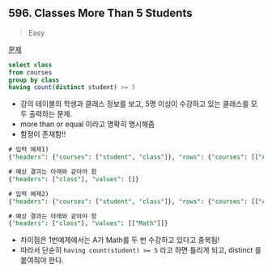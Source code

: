 ## 596. Classes More Than 5 Students

> Easy

[문제](https://leetcode.com/problems/classes-more-than-5-students/)



```sql
select class
from courses
group by class
having count(distinct student) >= 5
```

- 강의 테이블의 학생과 클래스 정보를 보고, 5명 이상이 수강하고 있는 클래스를 모두 출력하는 문제.
- more than or equal 이라고 명확히 명시해줌
- 함정이 존재함!!

```sql
# 입력 예제1) 
{"headers": {"courses": ["student", "class"]}, "rows": {"courses": [["A", "Math"], ["B", "English"], ["C", "Math"], ["D", "Biology"], ["E", "Math"], ["F", "Math"], ["A", "Math"]]}}

# 예상 결과는 아래와 같아야 함
{"headers": ["class"], "values": []}

# 입력 예제2)
{"headers": {"courses": ["student", "class"]}, "rows": {"courses": [["A", "Math"], ["B", "English"], ["C", "Math"], ["D", "Biology"], ["E", "Math"], ["F", "Math"], ["G", "Math"]]}}

# 예상 결과는 아래와 같아야 함
{"headers": ["class"], "values": [["Math"]]}
```

- 차이점은 1번예제에서는 A가 Math를 두 번 수강하고 있다고 중복됨!
- 따라서 단순히 `having count(student) >= 5` 라고 하면 틀리게 되고, distinct 를 붙여줘야 한다.